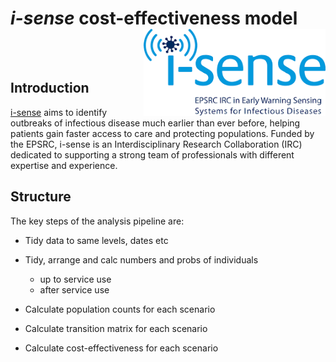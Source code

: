 
# *i-sense* cost-effectiveness model <img src="logo.png" height="139" align="right"/>

<!-- ![](logo.png) -->

<br> <br>

## Introduction

[i-sense](https://www.i-sense.org.uk/) aims to identify outbreaks of
infectious disease much earlier than ever before, helping patients gain
faster access to care and protecting populations. Funded by the EPSRC,
i-sense is an Interdisciplinary Research Collaboration (IRC) dedicated
to supporting a strong team of professionals with different expertise
and experience.

## Structure

The key steps of the analysis pipeline are:

  - Tidy data to same levels, dates etc

  - Tidy, arrange and calc numbers and probs of individuals
    
      - up to service use
      - after service use

  - Calculate population counts for each scenario

  - Calculate transition matrix for each scenario

  - Calculate cost-effectiveness for each scenario
